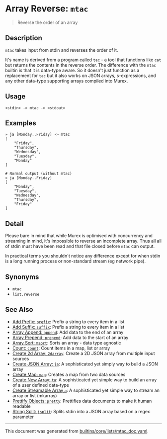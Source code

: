 # Array Reverse: `mtac`

> Reverse the order of an array

## Description

`mtac` takes input from stdin and reverses the order of it.

It's name is derived from a program called `tac` - a tool that functions
like `cat` but returns the contents in the reverse order. The difference
with the `mtac` builtin is that it is data-type aware. So it doesn't just
function as a replacement for `tac` but it also works on JSON arrays,
s-expressions, and any other data-type supporting arrays compiled into
Murex.

## Usage

```
<stdin> -> mtac -> <stdout>
```

## Examples

```
» ja [Monday..Friday] -> mtac
[
    "Friday",
    "Thursday",
    "Wednesday",
    "Tuesday",
    "Monday"
]

# Normal output (without mtac)
» ja [Monday..Friday]
[
    "Monday",
    "Tuesday",
    "Wednesday",
    "Thursday",
    "Friday"
]
```

## Detail

Please bare in mind that while Murex is optimised with concurrency and
streaming in mind, it's impossible to reverse an incomplete array. Thus all
all of stdin must have been read and that file closed before `mtac` can
output.

In practical terms you shouldn't notice any difference except for when
stdin is a long running process or non-standard stream (eg network pipe).

## Synonyms

* `mtac`
* `list.reverse`


## See Also

* [Add Prefix: `prefix`](../commands/prefix.md):
  Prefix a string to every item in a list
* [Add Suffix: `suffix`](../commands/suffix.md):
  Prefix a string to every item in a list
* [Array Append: `append`](../commands/append.md):
  Add data to the end of an array
* [Array Prepend: `prepend`](../commands/prepend.md):
  Add data to the start of an array
* [Array Sort: `msort`](../commands/msort.md):
  Sorts an array - data type agnostic
* [Count: `count`](../commands/count.md):
  Count items in a map, list or array
* [Create 2d Array: `2darray`](../commands/2darray.md):
  Create a 2D JSON array from multiple input sources
* [Create JSON Array: `ja`](../commands/ja.md):
  A sophisticated yet simply way to build a JSON array
* [Create Map: `map`](../commands/map.md):
  Creates a map from two data sources
* [Create New Array: `ta`](../commands/ta.md):
  A sophisticated yet simple way to build an array of a user defined data-type
* [Create Streamable Array `a`](../commands/a.md):
  A sophisticated yet simple way to stream an array or list (mkarray)
* [Prettify Objects: `pretty`](../commands/pretty.md):
  Prettifies data documents to make it human readable
* [String Split: `jsplit`](../commands/jsplit.md):
  Splits stdin into a JSON array based on a regex parameter

<hr/>

This document was generated from [builtins/core/lists/mtac_doc.yaml](https://github.com/lmorg/murex/blob/master/builtins/core/lists/mtac_doc.yaml).